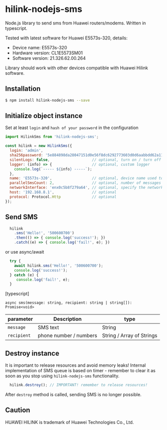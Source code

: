 # hilink-nodejs-sms
Node.js library to send sms from Huawei routers/modems. Written in typescript.

Tested with latest software for Huawei E5573s-320, details:

* Device name:		E5573s-320
* Hardware version:	CL1E5573SM01
* Software version:	21.326.62.00.264

Library should work with other devices compatible with Huawei Hilink software.

## Installation
```sh
$ npm install hilink-nodejs-sms --save
```

## Initialize object instance
Set at least `login` and `hash of your password` in the configuration
```js
import HilinkSms from 'hilink-nodejs-sms';

const hilink = new HilinkSms({
  login: 'admin',
  sha256password: '5e884898da28047151d0e56f8dc6292773603d0d6aabbdd62a11ef721d1542d8', // sha256('password')
  silentLogs: false,                   // optional, turn on / turn off the logs (doesn't work if custom logger is defined)
  logger: (info) => {                  // optional, custom logger
    console.log(`----- ${info} -----`);
  },
  name: 'E5573s-320',                  // optional, device name used to distinguish many devices
  parallelSmsCount: 2,                 // optional, number of messages sent in parallel to the device
  networkInterface: 'enx0c5b8f279a64', // optional, specify the network interface in case of multiple internet connections (linux only with curl installed)
  host: '192.168.8.1',                 // optional
  protocol: Protocol.Http              // optional
});
```

## Send SMS
```js
  hilink
    .sms('Hello!', '500600700')
    .then(() => { console.log('success!'); })
    .catch((e) => { console.log('fail!', e); })
```
or use async/await
```js
  try {
    await hilink.sms('Hello!', '500600700');
    console.log('success!');
  } catch (e) {
     console.log('fail!', e);
  }
```

[typescript]

`async sms(message: string, recipient: string | string[]): Promise<void>`

parameter | Description | type
--- | --- | ---
`message` | SMS text | String
`recipient` | phone number / numbers | String / Array of Strings

## Destroy instance
It is important to release resources and avoid memory leaks!
Internal implementation of SMS queue is based on timer - remember to clear it as soon as you stop using `hilink-nodejs-sms` functionality.
```js
  hilink.destroy(); // IMPORTANT! remember to release resources!
```
After `destroy` method is called, sending SMS is no longer possible.


## Caution
HUAWEI HILINK is trademark of Huawei Technologies Co., Ltd.
